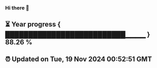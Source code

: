### Hi there 👋
⏳ Year progress { ██████████████████████████▁▁▁▁ } 88.26 %
---
⏰ Updated on Tue, 19 Nov 2024 00:52:51 GMT
---
